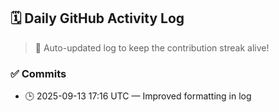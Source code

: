 ## 🗓️ Daily GitHub Activity Log

> 🤖 Auto-updated log to keep the contribution streak alive!

### ✅ Commits

- 🕒 2025-09-13 17:16 UTC — Improved formatting in log

